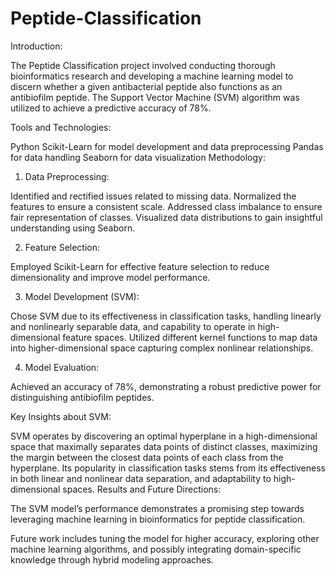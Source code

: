 # Peptide-Classification

Introduction:

The Peptide Classification project involved conducting thorough bioinformatics research and developing a machine learning model to discern whether a given antibacterial peptide also functions as an antibiofilm peptide. The Support Vector Machine (SVM) algorithm was utilized to achieve a predictive accuracy of 78%.

Tools and Technologies:

Python
Scikit-Learn for model development and data preprocessing
Pandas for data handling
Seaborn for data visualization
Methodology:

1. Data Preprocessing:
   
Identified and rectified issues related to missing data.
Normalized the features to ensure a consistent scale.
Addressed class imbalance to ensure fair representation of classes.
Visualized data distributions to gain insightful understanding using Seaborn.

2. Feature Selection:
   
Employed Scikit-Learn for effective feature selection to reduce dimensionality and improve model performance.

3. Model Development (SVM):
   
Chose SVM due to its effectiveness in classification tasks, handling linearly and nonlinearly separable data, and capability to operate in high-dimensional feature spaces.
Utilized different kernel functions to map data into higher-dimensional space capturing complex nonlinear relationships.

4. Model Evaluation:

Achieved an accuracy of 78%, demonstrating a robust predictive power for distinguishing antibiofilm peptides.

Key Insights about SVM:

SVM operates by discovering an optimal hyperplane in a high-dimensional space that maximally separates data points of distinct classes, maximizing the margin between the closest data points of each class from the hyperplane.
Its popularity in classification tasks stems from its effectiveness in both linear and nonlinear data separation, and adaptability to high-dimensional spaces.
Results and Future Directions:

The SVM model’s performance demonstrates a promising step towards leveraging machine learning in bioinformatics for peptide classification.

Future work includes tuning the model for higher accuracy, exploring other machine learning algorithms, and possibly integrating domain-specific knowledge through hybrid modeling approaches.

